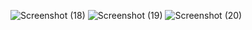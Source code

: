 
![Screenshot (18)](https://user-images.githubusercontent.com/92708967/218298171-441dc0b8-e5a4-4e42-9574-20b4ecce0e00.png)
![Screenshot (19)](https://user-images.githubusercontent.com/92708967/218412902-0eda58d3-d7c4-4990-a021-c492ac8bf587.png)
![Screenshot (20)](https://user-images.githubusercontent.com/92708967/218785264-3242d8e9-2e53-4259-b623-5d755ad6a80e.png)
